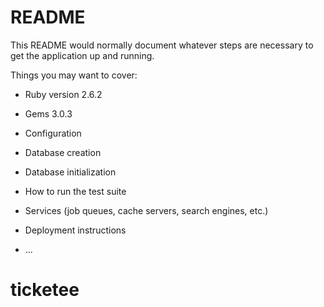 # README

This README would normally document whatever steps are necessary to get the
application up and running.

Things you may want to cover:

* Ruby version 2.6.2

* Gems 3.0.3

* Configuration

* Database creation

* Database initialization

* How to run the test suite

* Services (job queues, cache servers, search engines, etc.)

* Deployment instructions

* ...
# ticketee

